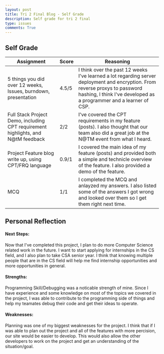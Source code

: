 ```yaml
---
layout: post
title: Tri 2 Final Blog - Self Grade
description: Self grade for tri 2 final
type: issues
comments: True
---
```


## Self Grade

| Assignment | Score | Reasoning|
| --- | --- | --- |
| 5 things you did over 12 weeks, Issues, burndown, presentation | 4.5/5 | I think over the past 12 weeks I've learned a lot regarding server deployment and encryption. From reverse proxys to password hashing, I think I've developed as a programmer and a learner of CSP. |
| Full Stack Project Demo, including CPT requirement highlights, and N@tM feedback | 2/2 | I've covered the CPT requirements in my feature (posts). I also thought that our team also did a great job at the N@TM event from what I heard. |
| Project Feature blog write up, using CPT/FRQ language | 0.9/1 | I covered the main idea of my feature (posts) and provided both a simple and technicle overview of the feature. I also provided a demo of the feature. |
| MCQ | 1/1 | I completed the MCQ and anlayzed my answers. I also listed some of the answers I got wrong and looked over them so I get them right next time. |

## Personal Reflection

#### Next Steps:
Now that I've completed this project, I plan to do more Computer Science related work in the future. I want to start applying for internships in the CS field, and I also plan to take CSA senior year. I think that knowing multiple people that are in the CS field will help me find internship opportunities and more opportunities in general.

#### Strengths:
Programming Skill/Debugging was a noticable strength of mine. Since I have experience and some knowledge on most of the topics we covered in the project, I was able to contribute to the programming side of things and help my teamates debug their code and get their ideas to operate.

#### Weaknesses:
Planning was one of my biggest weaknesses for the project. I think that if I was able to plan out the project and all of the features with more percision, our site would be easier to develop. This would also allow the other developers to work on the project and get an understanding of the situation/goal.
